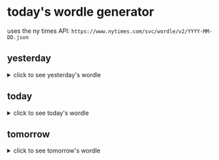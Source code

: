 # today's wordle generator

uses the ny times API: `https://www.nytimes.com/svc/wordle/v2/YYYY-MM-DD.json`

## yesterday

<details>
    <summary>click to see yesterday's wordle</summary>

    frown

</details>

## today

<details>
    <summary>click to see today's wordle</summary>

    wreak

</details>

## tomorrow

<details>
    <summary>click to see tomorrow's wordle</summary>

    sandy

</details>
